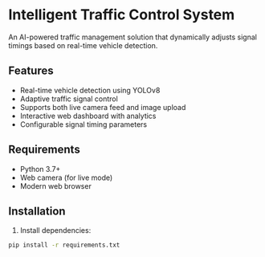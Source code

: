 # Intelligent Traffic Control System

An AI-powered traffic management solution that dynamically adjusts signal timings based on real-time vehicle detection.

## Features
- Real-time vehicle detection using YOLOv8
- Adaptive traffic signal control
- Supports both live camera feed and image upload
- Interactive web dashboard with analytics
- Configurable signal timing parameters

## Requirements
- Python 3.7+
- Web camera (for live mode)
- Modern web browser

## Installation
1. Install dependencies:
```bash
pip install -r requirements.txt

